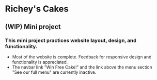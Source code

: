 # Richey's Cakes
## (WIP) Mini project
### This mini project practices website layout, design, and functionality.

- Most of the website is complete. Feedback for responsive design and functionality is appreciated.
- The navbar link "Win Free Cake!" and the link above the menu section "See our full menu" are currently inactive.
